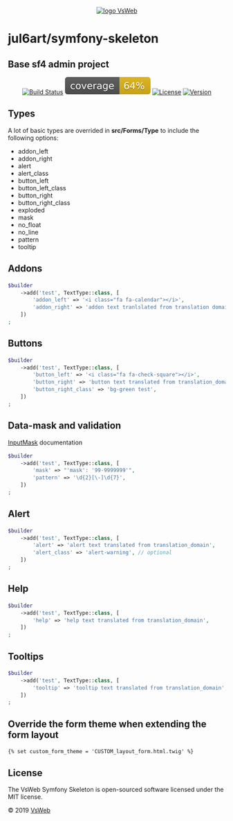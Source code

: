 <p align="center">
    <a href="https://vsweb.be"><img src="https://vsweb.be/userfiles/images/14548837631453228685logo.png" alt="logo VsWeb"></a>
</p>

jul6art/symfony-skeleton
========================
Base sf4 admin project
----------------------

<p align="center">
    <a href="https://jenkins.vsweb.be/job/Symfony%20skeleton/" target="_blank"><img src="https://jenkins.vsweb.be/buildStatus/icon?job=Symfony+skeleton" alt="Build Status"></a>
    <a href="https://github.com/jul6art/symfony-skeleton/blob/master/data/report/coverage.svg" target="_blank"><img src="https://github.com/jul6art/symfony-skeleton/blob/master/data/report/coverage.svg" alt="Build Status"></a>
    <a href="https://opensource.org/licenses/MIT" target="_blank"><img src="https://img.shields.io/badge/License-MIT-yellow.svg" alt="License"></a>
    <a href="https://github.com/jul6art/symfony-skeleton" target="_blank"><img src="https://img.shields.io/static/v1?label=stable&message=v1+coming+soon&color=orange" alt="Version"></a>
</p>

Types
-----

A lot of basic types are overrided in **src/Forms/Type** to include the following options:
    
* addon_left
* addon_right
* alert
* alert_class
* button_left
* button_left_class
* button_right
* button_right_class
* exploded
* mask
* no_float
* no_line
* pattern
* tooltip
    
Addons
------

```php
$builder
    ->add('test', TextType::class, [
        'addon_left' => '<i class="fa fa-calendar"></i>',
        'addon_right' => 'addon text tranlslated from translation domain',
    ])
;
```
    
Buttons
-------

```php
$builder
    ->add('test', TextType::class, [
        'button_left' => '<i class="fa fa-check-square"></i>',
        'button_right' => 'button text translated from translation_domain',
        'button_right_class' => 'bg-green test',
    ])
;
```
    
Data-mask and validation
------------------------

[InputMask](https://github.com/RobinHerbots/Inputmask) documentation

```php
$builder
    ->add('test', TextType::class, [
        'mask' => "'mask': '99-9999999'",
        'pattern' => '\d{2}[\-]\d{7}',
    ])
;
```
    
Alert
-----

```php
$builder
    ->add('test', TextType::class, [
        'alert' => 'alert text translated from translation_domain',
        'alert_class' => 'alert-warning', // optional
    ])
;
```
    
Help
----

```php
$builder
    ->add('test', TextType::class, [
        'help' => 'help text translated from translation_domain',
    ])
;
```
    
Tooltips
--------

```php
$builder
    ->add('test', TextType::class, [
        'tooltip' => 'tooltip text translated from translation_domain',
    ])
;
```

Override the form theme when extending the form layout
------------------------------------------------------

```twig
{% set custom_form_theme = 'CUSTOM_layout_form.html.twig' %}
```

License
-------

The VsWeb Symfony Skeleton is open-sourced software licensed under the MIT license.

&copy; 2019 [VsWeb](https://vsweb.be)